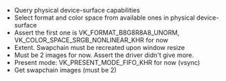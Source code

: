 - Query physical device-surface capabilities
- Select format and color space from available ones in physical device-surface
- Assert the first one is VK_FORMAT_B8G8R8A8_UNORM, VK_COLOR_SPACE_SRGB_NONLINEAR_KHR for now
- Extent. Swapchain must be recreated upon window resize
- Must be 2 images for now. Assert the driver didn't give more.
- Present mode: VK_PRESENT_MODE_FIFO_KHR for now (vsync)
- Get swapchain images (must be 2)
